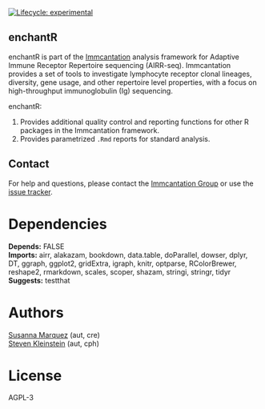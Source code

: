 [![Lifecycle: experimental](https://img.shields.io/badge/lifecycle-experimental-orange.svg)](https://lifecycle.r-lib.org/articles/stages.html#experimental)


enchantR
-------------------------------------------------------------------------------

enchantR is part of the [Immcantation](http://immcantation.readthedocs.io) 
analysis framework for Adaptive Immune Receptor Repertoire sequencing 
(AIRR-seq). Immcantation provides a set of tools to investigate lymphocyte 
receptor clonal lineages, diversity, gene usage, and other repertoire level 
properties, with a focus on high-throughput immunoglobulin (Ig) sequencing.

enchantR:

1. Provides additional quality control and reporting functions for other R
   packages in the Immcantation framework. 
2. Provides parametrized `.Rmd` reports for standard analysis.


Contact
-------------------------------------------------------------------------------

For help and questions, please contact the [Immcantation Group](mailto:immcantation@googlegroups.com)
or use the [issue tracker](https://bitbucket.org/kleinstein/enchantr/issues?status=new&status=open).


# Dependencies

**Depends:** FALSE  
**Imports:** airr, alakazam, bookdown, data.table, doParallel, dowser, dplyr, DT, ggraph, ggplot2, gridExtra, igraph, knitr, optparse, RColorBrewer, reshape2, rmarkdown, scales, scoper, shazam, stringi, stringr, tidyr  
**Suggests:** testthat


# Authors

[Susanna Marquez](mailto:susanna.marquez@yale.edu) (aut, cre)  
[Steven Kleinstein](mailto:steven.kleinstein@yale.edu) (aut, cph)


# License

AGPL-3
